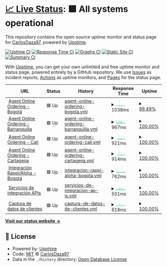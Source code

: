 # [📈 Live Status](https://CarlosDaza97.github.io/cyw-services): <!--live status--> **🟩 All systems operational**

This repository contains the open-source uptime monitor and status page for [CarlosDaza97](https://CarlosDaza97.github.io/cyw-services), powered by [Upptime](https://github.com/upptime/upptime).

[![Uptime CI](https://github.com/CarlosDaza97/cyw-services/workflows/Uptime%20CI/badge.svg)](https://github.com/CarlosDaza97/cyw-services/actions?query=workflow%3A%22Uptime+CI%22)
[![Response Time CI](https://github.com/CarlosDaza97/cyw-services/workflows/Response%20Time%20CI/badge.svg)](https://github.com/CarlosDaza97/cyw-services/actions?query=workflow%3A%22Response+Time+CI%22)
[![Graphs CI](https://github.com/CarlosDaza97/cyw-services/workflows/Graphs%20CI/badge.svg)](https://github.com/CarlosDaza97/cyw-services/actions?query=workflow%3A%22Graphs+CI%22)
[![Static Site CI](https://github.com/CarlosDaza97/cyw-services/workflows/Static%20Site%20CI/badge.svg)](https://github.com/CarlosDaza97/cyw-services/actions?query=workflow%3A%22Static+Site+CI%22)
[![Summary CI](https://github.com/CarlosDaza97/cyw-services/workflows/Summary%20CI/badge.svg)](https://github.com/CarlosDaza97/cyw-services/actions?query=workflow%3A%22Summary+CI%22)

With [Upptime](https://upptime.js.org), you can get your own unlimited and free uptime monitor and status page, powered entirely by a GitHub repository. We use [Issues](https://github.com/CarlosDaza97/cyw-services/issues) as incident reports, [Actions](https://github.com/CarlosDaza97/cyw-services/actions) as uptime monitors, and [Pages](https://CarlosDaza97.github.io/cyw-services) for the status page.

<!--start: status pages-->
<!-- This summary is generated by Upptime (https://github.com/upptime/upptime) -->
<!-- Do not edit this manually, your changes will be overwritten -->
<!-- prettier-ignore -->
| URL | Status | History | Response Time | Uptime |
| --- | ------ | ------- | ------------- | ------ |
| <img alt="" src="https://icons.duckduckgo.com/ip3/www.domicilioscrepesywaffles.com.co.ico" height="13"> [Agent Online Ordering - Bogotá](https://www.domicilioscrepesywaffles.com.co) | 🟩 Up | [agent-online-ordering-bogota.yml](https://github.com/CarlosDaza97/cyw-services/commits/HEAD/history/agent-online-ordering-bogota.yml) | <details><summary><img alt="Response time graph" src="./graphs/agent-online-ordering-bogota/response-time-week.png" height="20"> 1038ms</summary><br><a href="https://CarlosDaza97.github.io/cyw-services/history/agent-online-ordering-bogota"><img alt="Response time 949" src="https://img.shields.io/endpoint?url=https%3A%2F%2Fraw.githubusercontent.com%2FCarlosDaza97%2Fcyw-services%2FHEAD%2Fapi%2Fagent-online-ordering-bogota%2Fresponse-time.json"></a><br><a href="https://CarlosDaza97.github.io/cyw-services/history/agent-online-ordering-bogota"><img alt="24-hour response time 998" src="https://img.shields.io/endpoint?url=https%3A%2F%2Fraw.githubusercontent.com%2FCarlosDaza97%2Fcyw-services%2FHEAD%2Fapi%2Fagent-online-ordering-bogota%2Fresponse-time-day.json"></a><br><a href="https://CarlosDaza97.github.io/cyw-services/history/agent-online-ordering-bogota"><img alt="7-day response time 1038" src="https://img.shields.io/endpoint?url=https%3A%2F%2Fraw.githubusercontent.com%2FCarlosDaza97%2Fcyw-services%2FHEAD%2Fapi%2Fagent-online-ordering-bogota%2Fresponse-time-week.json"></a><br><a href="https://CarlosDaza97.github.io/cyw-services/history/agent-online-ordering-bogota"><img alt="30-day response time 974" src="https://img.shields.io/endpoint?url=https%3A%2F%2Fraw.githubusercontent.com%2FCarlosDaza97%2Fcyw-services%2FHEAD%2Fapi%2Fagent-online-ordering-bogota%2Fresponse-time-month.json"></a><br><a href="https://CarlosDaza97.github.io/cyw-services/history/agent-online-ordering-bogota"><img alt="1-year response time 949" src="https://img.shields.io/endpoint?url=https%3A%2F%2Fraw.githubusercontent.com%2FCarlosDaza97%2Fcyw-services%2FHEAD%2Fapi%2Fagent-online-ordering-bogota%2Fresponse-time-year.json"></a></details> | <details><summary><a href="https://CarlosDaza97.github.io/cyw-services/history/agent-online-ordering-bogota">99.49%</a></summary><a href="https://CarlosDaza97.github.io/cyw-services/history/agent-online-ordering-bogota"><img alt="All-time uptime 30.25%" src="https://img.shields.io/endpoint?url=https%3A%2F%2Fraw.githubusercontent.com%2FCarlosDaza97%2Fcyw-services%2FHEAD%2Fapi%2Fagent-online-ordering-bogota%2Fuptime.json"></a><br><a href="https://CarlosDaza97.github.io/cyw-services/history/agent-online-ordering-bogota"><img alt="24-hour uptime 100.00%" src="https://img.shields.io/endpoint?url=https%3A%2F%2Fraw.githubusercontent.com%2FCarlosDaza97%2Fcyw-services%2FHEAD%2Fapi%2Fagent-online-ordering-bogota%2Fuptime-day.json"></a><br><a href="https://CarlosDaza97.github.io/cyw-services/history/agent-online-ordering-bogota"><img alt="7-day uptime 99.49%" src="https://img.shields.io/endpoint?url=https%3A%2F%2Fraw.githubusercontent.com%2FCarlosDaza97%2Fcyw-services%2FHEAD%2Fapi%2Fagent-online-ordering-bogota%2Fuptime-week.json"></a><br><a href="https://CarlosDaza97.github.io/cyw-services/history/agent-online-ordering-bogota"><img alt="30-day uptime 99.69%" src="https://img.shields.io/endpoint?url=https%3A%2F%2Fraw.githubusercontent.com%2FCarlosDaza97%2Fcyw-services%2FHEAD%2Fapi%2Fagent-online-ordering-bogota%2Fuptime-month.json"></a><br><a href="https://CarlosDaza97.github.io/cyw-services/history/agent-online-ordering-bogota"><img alt="1-year uptime 30.25%" src="https://img.shields.io/endpoint?url=https%3A%2F%2Fraw.githubusercontent.com%2FCarlosDaza97%2Fcyw-services%2FHEAD%2Fapi%2Fagent-online-ordering-bogota%2Fuptime-year.json"></a></details>
| <img alt="" src="https://icons.duckduckgo.com/ip3/caribe.domicilioscrepesywaffles.com.co.ico" height="13"> [Agent Online Ordering - Barranquilla](https://caribe.domicilioscrepesywaffles.com.co) | 🟩 Up | [agent-online-ordering-barranquilla.yml](https://github.com/CarlosDaza97/cyw-services/commits/HEAD/history/agent-online-ordering-barranquilla.yml) | <details><summary><img alt="Response time graph" src="./graphs/agent-online-ordering-barranquilla/response-time-week.png" height="20"> 967ms</summary><br><a href="https://CarlosDaza97.github.io/cyw-services/history/agent-online-ordering-barranquilla"><img alt="Response time 974" src="https://img.shields.io/endpoint?url=https%3A%2F%2Fraw.githubusercontent.com%2FCarlosDaza97%2Fcyw-services%2FHEAD%2Fapi%2Fagent-online-ordering-barranquilla%2Fresponse-time.json"></a><br><a href="https://CarlosDaza97.github.io/cyw-services/history/agent-online-ordering-barranquilla"><img alt="24-hour response time 951" src="https://img.shields.io/endpoint?url=https%3A%2F%2Fraw.githubusercontent.com%2FCarlosDaza97%2Fcyw-services%2FHEAD%2Fapi%2Fagent-online-ordering-barranquilla%2Fresponse-time-day.json"></a><br><a href="https://CarlosDaza97.github.io/cyw-services/history/agent-online-ordering-barranquilla"><img alt="7-day response time 967" src="https://img.shields.io/endpoint?url=https%3A%2F%2Fraw.githubusercontent.com%2FCarlosDaza97%2Fcyw-services%2FHEAD%2Fapi%2Fagent-online-ordering-barranquilla%2Fresponse-time-week.json"></a><br><a href="https://CarlosDaza97.github.io/cyw-services/history/agent-online-ordering-barranquilla"><img alt="30-day response time 956" src="https://img.shields.io/endpoint?url=https%3A%2F%2Fraw.githubusercontent.com%2FCarlosDaza97%2Fcyw-services%2FHEAD%2Fapi%2Fagent-online-ordering-barranquilla%2Fresponse-time-month.json"></a><br><a href="https://CarlosDaza97.github.io/cyw-services/history/agent-online-ordering-barranquilla"><img alt="1-year response time 974" src="https://img.shields.io/endpoint?url=https%3A%2F%2Fraw.githubusercontent.com%2FCarlosDaza97%2Fcyw-services%2FHEAD%2Fapi%2Fagent-online-ordering-barranquilla%2Fresponse-time-year.json"></a></details> | <details><summary><a href="https://CarlosDaza97.github.io/cyw-services/history/agent-online-ordering-barranquilla">100.00%</a></summary><a href="https://CarlosDaza97.github.io/cyw-services/history/agent-online-ordering-barranquilla"><img alt="All-time uptime 22.62%" src="https://img.shields.io/endpoint?url=https%3A%2F%2Fraw.githubusercontent.com%2FCarlosDaza97%2Fcyw-services%2FHEAD%2Fapi%2Fagent-online-ordering-barranquilla%2Fuptime.json"></a><br><a href="https://CarlosDaza97.github.io/cyw-services/history/agent-online-ordering-barranquilla"><img alt="24-hour uptime 100.00%" src="https://img.shields.io/endpoint?url=https%3A%2F%2Fraw.githubusercontent.com%2FCarlosDaza97%2Fcyw-services%2FHEAD%2Fapi%2Fagent-online-ordering-barranquilla%2Fuptime-day.json"></a><br><a href="https://CarlosDaza97.github.io/cyw-services/history/agent-online-ordering-barranquilla"><img alt="7-day uptime 100.00%" src="https://img.shields.io/endpoint?url=https%3A%2F%2Fraw.githubusercontent.com%2FCarlosDaza97%2Fcyw-services%2FHEAD%2Fapi%2Fagent-online-ordering-barranquilla%2Fuptime-week.json"></a><br><a href="https://CarlosDaza97.github.io/cyw-services/history/agent-online-ordering-barranquilla"><img alt="30-day uptime 70.99%" src="https://img.shields.io/endpoint?url=https%3A%2F%2Fraw.githubusercontent.com%2FCarlosDaza97%2Fcyw-services%2FHEAD%2Fapi%2Fagent-online-ordering-barranquilla%2Fuptime-month.json"></a><br><a href="https://CarlosDaza97.github.io/cyw-services/history/agent-online-ordering-barranquilla"><img alt="1-year uptime 22.62%" src="https://img.shields.io/endpoint?url=https%3A%2F%2Fraw.githubusercontent.com%2FCarlosDaza97%2Fcyw-services%2FHEAD%2Fapi%2Fagent-online-ordering-barranquilla%2Fuptime-year.json"></a></details>
| <img alt="" src="https://icons.duckduckgo.com/ip3/maquite.domicilioscrepesywaffles.com.co.ico" height="13"> [Agent Online Ordering - Cali](https://maquite.domicilioscrepesywaffles.com.co) | 🟩 Up | [agent-online-ordering-cali.yml](https://github.com/CarlosDaza97/cyw-services/commits/HEAD/history/agent-online-ordering-cali.yml) | <details><summary><img alt="Response time graph" src="./graphs/agent-online-ordering-cali/response-time-week.png" height="20"> 921ms</summary><br><a href="https://CarlosDaza97.github.io/cyw-services/history/agent-online-ordering-cali"><img alt="Response time 892" src="https://img.shields.io/endpoint?url=https%3A%2F%2Fraw.githubusercontent.com%2FCarlosDaza97%2Fcyw-services%2FHEAD%2Fapi%2Fagent-online-ordering-cali%2Fresponse-time.json"></a><br><a href="https://CarlosDaza97.github.io/cyw-services/history/agent-online-ordering-cali"><img alt="24-hour response time 888" src="https://img.shields.io/endpoint?url=https%3A%2F%2Fraw.githubusercontent.com%2FCarlosDaza97%2Fcyw-services%2FHEAD%2Fapi%2Fagent-online-ordering-cali%2Fresponse-time-day.json"></a><br><a href="https://CarlosDaza97.github.io/cyw-services/history/agent-online-ordering-cali"><img alt="7-day response time 921" src="https://img.shields.io/endpoint?url=https%3A%2F%2Fraw.githubusercontent.com%2FCarlosDaza97%2Fcyw-services%2FHEAD%2Fapi%2Fagent-online-ordering-cali%2Fresponse-time-week.json"></a><br><a href="https://CarlosDaza97.github.io/cyw-services/history/agent-online-ordering-cali"><img alt="30-day response time 891" src="https://img.shields.io/endpoint?url=https%3A%2F%2Fraw.githubusercontent.com%2FCarlosDaza97%2Fcyw-services%2FHEAD%2Fapi%2Fagent-online-ordering-cali%2Fresponse-time-month.json"></a><br><a href="https://CarlosDaza97.github.io/cyw-services/history/agent-online-ordering-cali"><img alt="1-year response time 892" src="https://img.shields.io/endpoint?url=https%3A%2F%2Fraw.githubusercontent.com%2FCarlosDaza97%2Fcyw-services%2FHEAD%2Fapi%2Fagent-online-ordering-cali%2Fresponse-time-year.json"></a></details> | <details><summary><a href="https://CarlosDaza97.github.io/cyw-services/history/agent-online-ordering-cali">100.00%</a></summary><a href="https://CarlosDaza97.github.io/cyw-services/history/agent-online-ordering-cali"><img alt="All-time uptime 30.27%" src="https://img.shields.io/endpoint?url=https%3A%2F%2Fraw.githubusercontent.com%2FCarlosDaza97%2Fcyw-services%2FHEAD%2Fapi%2Fagent-online-ordering-cali%2Fuptime.json"></a><br><a href="https://CarlosDaza97.github.io/cyw-services/history/agent-online-ordering-cali"><img alt="24-hour uptime 100.00%" src="https://img.shields.io/endpoint?url=https%3A%2F%2Fraw.githubusercontent.com%2FCarlosDaza97%2Fcyw-services%2FHEAD%2Fapi%2Fagent-online-ordering-cali%2Fuptime-day.json"></a><br><a href="https://CarlosDaza97.github.io/cyw-services/history/agent-online-ordering-cali"><img alt="7-day uptime 100.00%" src="https://img.shields.io/endpoint?url=https%3A%2F%2Fraw.githubusercontent.com%2FCarlosDaza97%2Fcyw-services%2FHEAD%2Fapi%2Fagent-online-ordering-cali%2Fuptime-week.json"></a><br><a href="https://CarlosDaza97.github.io/cyw-services/history/agent-online-ordering-cali"><img alt="30-day uptime 99.88%" src="https://img.shields.io/endpoint?url=https%3A%2F%2Fraw.githubusercontent.com%2FCarlosDaza97%2Fcyw-services%2FHEAD%2Fapi%2Fagent-online-ordering-cali%2Fuptime-month.json"></a><br><a href="https://CarlosDaza97.github.io/cyw-services/history/agent-online-ordering-cali"><img alt="1-year uptime 30.27%" src="https://img.shields.io/endpoint?url=https%3A%2F%2Fraw.githubusercontent.com%2FCarlosDaza97%2Fcyw-services%2FHEAD%2Fapi%2Fagent-online-ordering-cali%2Fuptime-year.json"></a></details>
| <img alt="" src="https://icons.duckduckgo.com/ip3/cartagena.domicilioscrepesywaffles.com.co.ico" height="13"> [Agent Online Ordering - Cartagena](https://cartagena.domicilioscrepesywaffles.com.co) | 🟩 Up | [agent-online-ordering-cartagena.yml](https://github.com/CarlosDaza97/cyw-services/commits/HEAD/history/agent-online-ordering-cartagena.yml) | <details><summary><img alt="Response time graph" src="./graphs/agent-online-ordering-cartagena/response-time-week.png" height="20"> 914ms</summary><br><a href="https://CarlosDaza97.github.io/cyw-services/history/agent-online-ordering-cartagena"><img alt="Response time 934" src="https://img.shields.io/endpoint?url=https%3A%2F%2Fraw.githubusercontent.com%2FCarlosDaza97%2Fcyw-services%2FHEAD%2Fapi%2Fagent-online-ordering-cartagena%2Fresponse-time.json"></a><br><a href="https://CarlosDaza97.github.io/cyw-services/history/agent-online-ordering-cartagena"><img alt="24-hour response time 886" src="https://img.shields.io/endpoint?url=https%3A%2F%2Fraw.githubusercontent.com%2FCarlosDaza97%2Fcyw-services%2FHEAD%2Fapi%2Fagent-online-ordering-cartagena%2Fresponse-time-day.json"></a><br><a href="https://CarlosDaza97.github.io/cyw-services/history/agent-online-ordering-cartagena"><img alt="7-day response time 914" src="https://img.shields.io/endpoint?url=https%3A%2F%2Fraw.githubusercontent.com%2FCarlosDaza97%2Fcyw-services%2FHEAD%2Fapi%2Fagent-online-ordering-cartagena%2Fresponse-time-week.json"></a><br><a href="https://CarlosDaza97.github.io/cyw-services/history/agent-online-ordering-cartagena"><img alt="30-day response time 906" src="https://img.shields.io/endpoint?url=https%3A%2F%2Fraw.githubusercontent.com%2FCarlosDaza97%2Fcyw-services%2FHEAD%2Fapi%2Fagent-online-ordering-cartagena%2Fresponse-time-month.json"></a><br><a href="https://CarlosDaza97.github.io/cyw-services/history/agent-online-ordering-cartagena"><img alt="1-year response time 934" src="https://img.shields.io/endpoint?url=https%3A%2F%2Fraw.githubusercontent.com%2FCarlosDaza97%2Fcyw-services%2FHEAD%2Fapi%2Fagent-online-ordering-cartagena%2Fresponse-time-year.json"></a></details> | <details><summary><a href="https://CarlosDaza97.github.io/cyw-services/history/agent-online-ordering-cartagena">100.00%</a></summary><a href="https://CarlosDaza97.github.io/cyw-services/history/agent-online-ordering-cartagena"><img alt="All-time uptime 25.26%" src="https://img.shields.io/endpoint?url=https%3A%2F%2Fraw.githubusercontent.com%2FCarlosDaza97%2Fcyw-services%2FHEAD%2Fapi%2Fagent-online-ordering-cartagena%2Fuptime.json"></a><br><a href="https://CarlosDaza97.github.io/cyw-services/history/agent-online-ordering-cartagena"><img alt="24-hour uptime 100.00%" src="https://img.shields.io/endpoint?url=https%3A%2F%2Fraw.githubusercontent.com%2FCarlosDaza97%2Fcyw-services%2FHEAD%2Fapi%2Fagent-online-ordering-cartagena%2Fuptime-day.json"></a><br><a href="https://CarlosDaza97.github.io/cyw-services/history/agent-online-ordering-cartagena"><img alt="7-day uptime 100.00%" src="https://img.shields.io/endpoint?url=https%3A%2F%2Fraw.githubusercontent.com%2FCarlosDaza97%2Fcyw-services%2FHEAD%2Fapi%2Fagent-online-ordering-cartagena%2Fuptime-week.json"></a><br><a href="https://CarlosDaza97.github.io/cyw-services/history/agent-online-ordering-cartagena"><img alt="30-day uptime 71.09%" src="https://img.shields.io/endpoint?url=https%3A%2F%2Fraw.githubusercontent.com%2FCarlosDaza97%2Fcyw-services%2FHEAD%2Fapi%2Fagent-online-ordering-cartagena%2Fuptime-month.json"></a><br><a href="https://CarlosDaza97.github.io/cyw-services/history/agent-online-ordering-cartagena"><img alt="1-year uptime 25.26%" src="https://img.shields.io/endpoint?url=https%3A%2F%2Fraw.githubusercontent.com%2FCarlosDaza97%2Fcyw-services%2FHEAD%2Fapi%2Fagent-online-ordering-cartagena%2Fuptime-year.json"></a></details>
| <img alt="" src="https://icons.duckduckgo.com/ip3/cwmenu.infotranscolombia.com.ico" height="13"> [Integración Rappi/Aloha - Bogotá](https://cwmenu.infotranscolombia.com) | 🟩 Up | [integracion-rappi-aloha-bogota.yml](https://github.com/CarlosDaza97/cyw-services/commits/HEAD/history/integracion-rappi-aloha-bogota.yml) | <details><summary><img alt="Response time graph" src="./graphs/integracion-rappi-aloha-bogota/response-time-week.png" height="20"> 762ms</summary><br><a href="https://CarlosDaza97.github.io/cyw-services/history/integracion-rappi-aloha-bogota"><img alt="Response time 770" src="https://img.shields.io/endpoint?url=https%3A%2F%2Fraw.githubusercontent.com%2FCarlosDaza97%2Fcyw-services%2FHEAD%2Fapi%2Fintegracion-rappi-aloha-bogota%2Fresponse-time.json"></a><br><a href="https://CarlosDaza97.github.io/cyw-services/history/integracion-rappi-aloha-bogota"><img alt="24-hour response time 731" src="https://img.shields.io/endpoint?url=https%3A%2F%2Fraw.githubusercontent.com%2FCarlosDaza97%2Fcyw-services%2FHEAD%2Fapi%2Fintegracion-rappi-aloha-bogota%2Fresponse-time-day.json"></a><br><a href="https://CarlosDaza97.github.io/cyw-services/history/integracion-rappi-aloha-bogota"><img alt="7-day response time 762" src="https://img.shields.io/endpoint?url=https%3A%2F%2Fraw.githubusercontent.com%2FCarlosDaza97%2Fcyw-services%2FHEAD%2Fapi%2Fintegracion-rappi-aloha-bogota%2Fresponse-time-week.json"></a><br><a href="https://CarlosDaza97.github.io/cyw-services/history/integracion-rappi-aloha-bogota"><img alt="30-day response time 786" src="https://img.shields.io/endpoint?url=https%3A%2F%2Fraw.githubusercontent.com%2FCarlosDaza97%2Fcyw-services%2FHEAD%2Fapi%2Fintegracion-rappi-aloha-bogota%2Fresponse-time-month.json"></a><br><a href="https://CarlosDaza97.github.io/cyw-services/history/integracion-rappi-aloha-bogota"><img alt="1-year response time 770" src="https://img.shields.io/endpoint?url=https%3A%2F%2Fraw.githubusercontent.com%2FCarlosDaza97%2Fcyw-services%2FHEAD%2Fapi%2Fintegracion-rappi-aloha-bogota%2Fresponse-time-year.json"></a></details> | <details><summary><a href="https://CarlosDaza97.github.io/cyw-services/history/integracion-rappi-aloha-bogota">100.00%</a></summary><a href="https://CarlosDaza97.github.io/cyw-services/history/integracion-rappi-aloha-bogota"><img alt="All-time uptime 30.32%" src="https://img.shields.io/endpoint?url=https%3A%2F%2Fraw.githubusercontent.com%2FCarlosDaza97%2Fcyw-services%2FHEAD%2Fapi%2Fintegracion-rappi-aloha-bogota%2Fuptime.json"></a><br><a href="https://CarlosDaza97.github.io/cyw-services/history/integracion-rappi-aloha-bogota"><img alt="24-hour uptime 100.00%" src="https://img.shields.io/endpoint?url=https%3A%2F%2Fraw.githubusercontent.com%2FCarlosDaza97%2Fcyw-services%2FHEAD%2Fapi%2Fintegracion-rappi-aloha-bogota%2Fuptime-day.json"></a><br><a href="https://CarlosDaza97.github.io/cyw-services/history/integracion-rappi-aloha-bogota"><img alt="7-day uptime 100.00%" src="https://img.shields.io/endpoint?url=https%3A%2F%2Fraw.githubusercontent.com%2FCarlosDaza97%2Fcyw-services%2FHEAD%2Fapi%2Fintegracion-rappi-aloha-bogota%2Fuptime-week.json"></a><br><a href="https://CarlosDaza97.github.io/cyw-services/history/integracion-rappi-aloha-bogota"><img alt="30-day uptime 99.91%" src="https://img.shields.io/endpoint?url=https%3A%2F%2Fraw.githubusercontent.com%2FCarlosDaza97%2Fcyw-services%2FHEAD%2Fapi%2Fintegracion-rappi-aloha-bogota%2Fuptime-month.json"></a><br><a href="https://CarlosDaza97.github.io/cyw-services/history/integracion-rappi-aloha-bogota"><img alt="1-year uptime 30.32%" src="https://img.shields.io/endpoint?url=https%3A%2F%2Fraw.githubusercontent.com%2FCarlosDaza97%2Fcyw-services%2FHEAD%2Fapi%2Fintegracion-rappi-aloha-bogota%2Fuptime-year.json"></a></details>
| <img alt="" src="https://icons.duckduckgo.com/ip3/omsaloha.infotranscolombia.com.ico" height="13"> [Servicios de integración APIs](https://omsaloha.infotranscolombia.com/v1/Manu/StoreStatus/1) | 🟩 Up | [servicios-de-integracion-ap-is.yml](https://github.com/CarlosDaza97/cyw-services/commits/HEAD/history/servicios-de-integracion-ap-is.yml) | <details><summary><img alt="Response time graph" src="./graphs/servicios-de-integracion-ap-is/response-time-week.png" height="20"> 501ms</summary><br><a href="https://CarlosDaza97.github.io/cyw-services/history/servicios-de-integracion-ap-is"><img alt="Response time 990" src="https://img.shields.io/endpoint?url=https%3A%2F%2Fraw.githubusercontent.com%2FCarlosDaza97%2Fcyw-services%2FHEAD%2Fapi%2Fservicios-de-integracion-ap-is%2Fresponse-time.json"></a><br><a href="https://CarlosDaza97.github.io/cyw-services/history/servicios-de-integracion-ap-is"><img alt="24-hour response time 552" src="https://img.shields.io/endpoint?url=https%3A%2F%2Fraw.githubusercontent.com%2FCarlosDaza97%2Fcyw-services%2FHEAD%2Fapi%2Fservicios-de-integracion-ap-is%2Fresponse-time-day.json"></a><br><a href="https://CarlosDaza97.github.io/cyw-services/history/servicios-de-integracion-ap-is"><img alt="7-day response time 501" src="https://img.shields.io/endpoint?url=https%3A%2F%2Fraw.githubusercontent.com%2FCarlosDaza97%2Fcyw-services%2FHEAD%2Fapi%2Fservicios-de-integracion-ap-is%2Fresponse-time-week.json"></a><br><a href="https://CarlosDaza97.github.io/cyw-services/history/servicios-de-integracion-ap-is"><img alt="30-day response time 493" src="https://img.shields.io/endpoint?url=https%3A%2F%2Fraw.githubusercontent.com%2FCarlosDaza97%2Fcyw-services%2FHEAD%2Fapi%2Fservicios-de-integracion-ap-is%2Fresponse-time-month.json"></a><br><a href="https://CarlosDaza97.github.io/cyw-services/history/servicios-de-integracion-ap-is"><img alt="1-year response time 990" src="https://img.shields.io/endpoint?url=https%3A%2F%2Fraw.githubusercontent.com%2FCarlosDaza97%2Fcyw-services%2FHEAD%2Fapi%2Fservicios-de-integracion-ap-is%2Fresponse-time-year.json"></a></details> | <details><summary><a href="https://CarlosDaza97.github.io/cyw-services/history/servicios-de-integracion-ap-is">100.00%</a></summary><a href="https://CarlosDaza97.github.io/cyw-services/history/servicios-de-integracion-ap-is"><img alt="All-time uptime 72.81%" src="https://img.shields.io/endpoint?url=https%3A%2F%2Fraw.githubusercontent.com%2FCarlosDaza97%2Fcyw-services%2FHEAD%2Fapi%2Fservicios-de-integracion-ap-is%2Fuptime.json"></a><br><a href="https://CarlosDaza97.github.io/cyw-services/history/servicios-de-integracion-ap-is"><img alt="24-hour uptime 100.00%" src="https://img.shields.io/endpoint?url=https%3A%2F%2Fraw.githubusercontent.com%2FCarlosDaza97%2Fcyw-services%2FHEAD%2Fapi%2Fservicios-de-integracion-ap-is%2Fuptime-day.json"></a><br><a href="https://CarlosDaza97.github.io/cyw-services/history/servicios-de-integracion-ap-is"><img alt="7-day uptime 100.00%" src="https://img.shields.io/endpoint?url=https%3A%2F%2Fraw.githubusercontent.com%2FCarlosDaza97%2Fcyw-services%2FHEAD%2Fapi%2Fservicios-de-integracion-ap-is%2Fuptime-week.json"></a><br><a href="https://CarlosDaza97.github.io/cyw-services/history/servicios-de-integracion-ap-is"><img alt="30-day uptime 99.81%" src="https://img.shields.io/endpoint?url=https%3A%2F%2Fraw.githubusercontent.com%2FCarlosDaza97%2Fcyw-services%2FHEAD%2Fapi%2Fservicios-de-integracion-ap-is%2Fuptime-month.json"></a><br><a href="https://CarlosDaza97.github.io/cyw-services/history/servicios-de-integracion-ap-is"><img alt="1-year uptime 72.81%" src="https://img.shields.io/endpoint?url=https%3A%2F%2Fraw.githubusercontent.com%2FCarlosDaza97%2Fcyw-services%2FHEAD%2Fapi%2Fservicios-de-integracion-ap-is%2Fuptime-year.json"></a></details>
| <img alt="" src="https://icons.duckduckgo.com/ip3/factelectronica.domicilioscrepesywaffles.com.co.ico" height="13"> [Captura de datos de clientes](https://factelectronica.domicilioscrepesywaffles.com.co) | 🟩 Up | [captura-de-datos-de-clientes.yml](https://github.com/CarlosDaza97/cyw-services/commits/HEAD/history/captura-de-datos-de-clientes.yml) | <details><summary><img alt="Response time graph" src="./graphs/captura-de-datos-de-clientes/response-time-week.png" height="20"> 618ms</summary><br><a href="https://CarlosDaza97.github.io/cyw-services/history/captura-de-datos-de-clientes"><img alt="Response time 707" src="https://img.shields.io/endpoint?url=https%3A%2F%2Fraw.githubusercontent.com%2FCarlosDaza97%2Fcyw-services%2FHEAD%2Fapi%2Fcaptura-de-datos-de-clientes%2Fresponse-time.json"></a><br><a href="https://CarlosDaza97.github.io/cyw-services/history/captura-de-datos-de-clientes"><img alt="24-hour response time 606" src="https://img.shields.io/endpoint?url=https%3A%2F%2Fraw.githubusercontent.com%2FCarlosDaza97%2Fcyw-services%2FHEAD%2Fapi%2Fcaptura-de-datos-de-clientes%2Fresponse-time-day.json"></a><br><a href="https://CarlosDaza97.github.io/cyw-services/history/captura-de-datos-de-clientes"><img alt="7-day response time 618" src="https://img.shields.io/endpoint?url=https%3A%2F%2Fraw.githubusercontent.com%2FCarlosDaza97%2Fcyw-services%2FHEAD%2Fapi%2Fcaptura-de-datos-de-clientes%2Fresponse-time-week.json"></a><br><a href="https://CarlosDaza97.github.io/cyw-services/history/captura-de-datos-de-clientes"><img alt="30-day response time 593" src="https://img.shields.io/endpoint?url=https%3A%2F%2Fraw.githubusercontent.com%2FCarlosDaza97%2Fcyw-services%2FHEAD%2Fapi%2Fcaptura-de-datos-de-clientes%2Fresponse-time-month.json"></a><br><a href="https://CarlosDaza97.github.io/cyw-services/history/captura-de-datos-de-clientes"><img alt="1-year response time 707" src="https://img.shields.io/endpoint?url=https%3A%2F%2Fraw.githubusercontent.com%2FCarlosDaza97%2Fcyw-services%2FHEAD%2Fapi%2Fcaptura-de-datos-de-clientes%2Fresponse-time-year.json"></a></details> | <details><summary><a href="https://CarlosDaza97.github.io/cyw-services/history/captura-de-datos-de-clientes">100.00%</a></summary><a href="https://CarlosDaza97.github.io/cyw-services/history/captura-de-datos-de-clientes"><img alt="All-time uptime 91.26%" src="https://img.shields.io/endpoint?url=https%3A%2F%2Fraw.githubusercontent.com%2FCarlosDaza97%2Fcyw-services%2FHEAD%2Fapi%2Fcaptura-de-datos-de-clientes%2Fuptime.json"></a><br><a href="https://CarlosDaza97.github.io/cyw-services/history/captura-de-datos-de-clientes"><img alt="24-hour uptime 100.00%" src="https://img.shields.io/endpoint?url=https%3A%2F%2Fraw.githubusercontent.com%2FCarlosDaza97%2Fcyw-services%2FHEAD%2Fapi%2Fcaptura-de-datos-de-clientes%2Fuptime-day.json"></a><br><a href="https://CarlosDaza97.github.io/cyw-services/history/captura-de-datos-de-clientes"><img alt="7-day uptime 100.00%" src="https://img.shields.io/endpoint?url=https%3A%2F%2Fraw.githubusercontent.com%2FCarlosDaza97%2Fcyw-services%2FHEAD%2Fapi%2Fcaptura-de-datos-de-clientes%2Fuptime-week.json"></a><br><a href="https://CarlosDaza97.github.io/cyw-services/history/captura-de-datos-de-clientes"><img alt="30-day uptime 99.81%" src="https://img.shields.io/endpoint?url=https%3A%2F%2Fraw.githubusercontent.com%2FCarlosDaza97%2Fcyw-services%2FHEAD%2Fapi%2Fcaptura-de-datos-de-clientes%2Fuptime-month.json"></a><br><a href="https://CarlosDaza97.github.io/cyw-services/history/captura-de-datos-de-clientes"><img alt="1-year uptime 91.26%" src="https://img.shields.io/endpoint?url=https%3A%2F%2Fraw.githubusercontent.com%2FCarlosDaza97%2Fcyw-services%2FHEAD%2Fapi%2Fcaptura-de-datos-de-clientes%2Fuptime-year.json"></a></details>

<!--end: status pages-->

[**Visit our status website →**](https://CarlosDaza97.github.io/cyw-services)

## 📄 License

- Powered by: [Upptime](https://github.com/upptime/upptime)
- Code: [MIT](./LICENSE) © [CarlosDaza97](https://CarlosDaza97.github.io/cyw-services)
- Data in the `./history` directory: [Open Database License](https://opendatacommons.org/licenses/odbl/1-0/)
